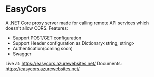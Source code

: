 # EasyCors

A .NET Core proxy server made for calling remote API services which doesn't allow CORS.
Features:
  - Support POST/GET configuration
  - Support Header configuration as Dictionary<string, string>
  - Authentication(coming soon)
  - Swagger

Live at: https://easycors.azurewebsites.net/
Documents: https://easycors.azurewebsites.net/
